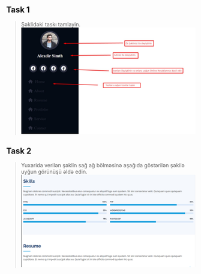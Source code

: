 ## Task 1
> Şəklidəki taskı tamlayin.
![enter image description here](https://raw.githubusercontent.com/Minayaff/Front05/main/Mentor%20Task/Task_1/Task_1%20Change%20Parametr%202022-07-18.jpeg)

## Task 2
> Yuxarida verilən şəklin sağ ağ bölməsinə aşağıda göstərilən şəkilə uyğun görünüşü əldə edin.![enter image description here](https://github.com/Minayaff/Front05/blob/main/Mentor%20Task/Task_1/Task_2%20Create.png?raw=true)
